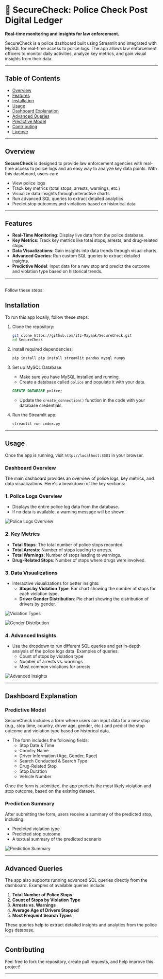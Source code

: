 # 🚨 SecureCheck: Police Check Post Digital Ledger

**Real-time monitoring and insights for law enforcement.**

SecureCheck is a police dashboard built using Streamlit and integrated with MySQL for real-time access to police logs. The app allows law enforcement officers to monitor daily activities, analyze key metrics, and gain visual insights from their data.

---

## Table of Contents

- [Overview](#overview)
- [Features](#features)
- [Installation](#installation)
- [Usage](#usage)
- [Dashboard Explanation](#dashboard-explanation)
- [Advanced Queries](#advanced-queries)
- [Predictive Model](#predictive-model)
- [Contributing](#contributing)
- [License](#license)

---

## Overview

**SecureCheck** is designed to provide law enforcement agencies with real-time access to police logs and an easy way to analyze key data points. With this dashboard, users can:

- View police logs
- Track key metrics (total stops, arrests, warnings, etc.)
- Visualize data insights through interactive charts
- Run advanced SQL queries to extract detailed analytics
- Predict stop outcomes and violations based on historical data

---

## Features

- **Real-Time Monitoring**: Display live data from the police database.
- **Key Metrics**: Track key metrics like total stops, arrests, and drug-related stops.
- **Data Visualizations**: Gain insights into data trends through visual charts.
- **Advanced Queries**: Run custom SQL queries to extract detailed insights.
- **Predictive Model**: Input data for a new stop and predict the outcome and violation type based on historical trends.

---

## 
Follow these steps:
## Installation

To run this app locally, follow these steps:

1. Clone the repository:

    ```bash
    git clone https://github.com/itz-Mayank/SecureCheck.git
    cd SecureCheck
    ```

2. Install required dependencies:

    ```bash
    pip install pip install streamlit pandas mysql numpy
    ```

3. Set up MySQL Database:

    - Make sure you have MySQL installed and running.
    - Create a database called `police` and populate it with your data.

    ```sql
    CREATE DATABASE police;
    ```

    - Update the `create_connection()` function in the code with your database credentials.

4. Run the Streamlit app:

    ```bash
    streamlit run index.py
    ```

---

## Usage

Once the app is running, visit `http://localhost:8501` in your browser.

### **Dashboard Overview**

The main dashboard provides an overview of police logs, key metrics, and data visualizations. Here's a breakdown of the key sections:

### 1. **Police Logs Overview**
   - Displays the entire police log data from the database.
   - If no data is available, a warning message will be shown.

   ![Police Logs Overview](images/1.png)

### 2. **Key Metrics**
   - **Total Stops**: The total number of police stops recorded.
   - **Total Arrests**: Number of stops leading to arrests.
   - **Total Warnings**: Number of stops leading to warnings.
   - **Drug-Related Stops**: Number of stops where drugs were involved.

### 3. **Data Visualizations**
   - Interactive visualizations for better insights:
     - **Stops by Violation Type**: Bar chart showing the number of stops for each violation type.
     - **Driver Gender Distribution**: Pie chart showing the distribution of drivers by gender.

   ![Violation Types](images/2.png)

   ![Gender Distribution](images/7.png)

### 4. **Advanced Insights**
   - Use the dropdown to run different SQL queries and get in-depth analysis of the police logs data. Examples of queries:
     - Count of stops by violation type
     - Number of arrests vs. warnings
     - Most common violations for arrests

   ![Advanced Insights](images/6.png)

---

## Dashboard Explanation

### **Predictive Model**

SecureCheck includes a form where users can input data for a new stop (e.g., stop time, country, driver age, gender, etc.) and predict the stop outcome and violation type based on historical data.

- The form includes the following fields:
  - Stop Date & Time
  - Country Name
  - Driver Information (Age, Gender, Race)
  - Search Conducted & Search Type
  - Drug-Related Stop
  - Stop Duration
  - Vehicle Number

Once the form is submitted, the app predicts the most likely violation and stop outcome, based on the existing dataset.

### **Prediction Summary**

After submitting the form, users receive a summary of the predicted stop, including:
- Predicted violation type
- Predicted stop outcome
- A textual summary of the predicted scenario

![Prediction Summary](images/5.png)

---

## Advanced Queries

The app also supports running advanced SQL queries directly from the dashboard. Examples of available queries include:

1. **Total Number of Police Stops**
2. **Count of Stops by Violation Type**
3. **Arrests vs. Warnings**
4. **Average Age of Drivers Stopped**
5. **Most Frequent Search Types**

These queries help to extract detailed insights and analytics from the police logs database.

---

## Contributing

Feel free to fork the repository, create pull requests, and help improve this project!

---



